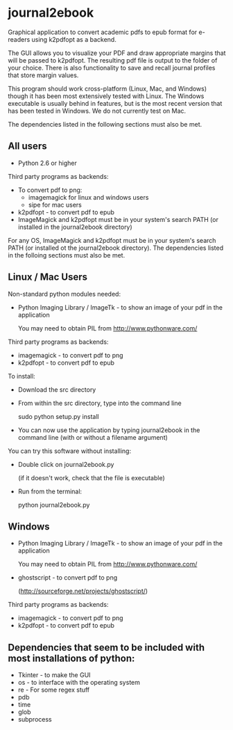 journal2ebook
=============

Graphical application to convert academic pdfs to epub format for
e-readers using k2pdfopt as a backend.

The GUI allows you to visualize your PDF and draw appropriate margins
that will be passed to k2pdfopt. The resulting pdf file is output to
the folder of your choice. There is also functionality to save and
recall journal profiles that store margin values.

This program should work cross-platform (Linux, Mac, and Windows) though it has been most extensively tested with Linux. The Windows executable is usually behind in features, but is the most recent version that has been tested in Windows. We do not currently test on Mac.

The dependencies listed in the following sections must also be met.

All users
---------
* Python 2.6 or higher

Third party programs as backends:

* To convert pdf to png:
  * imagemagick for linux and windows users
  * sipe for mac users
* k2pdfopt - to convert pdf to epub
* ImageMagick and k2pdfopt must be in your system's search PATH (or installed in the journal2ebook directory)

For any OS, ImageMagick and k2pdfopt must be in your system's search PATH (or
installed ot the journal2ebook directory). The dependencies listed in the folloing sections must also be met.

Linux / Mac Users
-----------------
Non-standard python modules needed:

* Python Imaging Library / ImageTk - to show an image of your pdf in
the application

  You may need to obtain PIL from http://www.pythonware.com/

Third party programs as backends:

* imagemagick - to convert pdf to png 
* k2pdfopt - to convert pdf to epub

To install:

* Download the src directory

* From within the src directory, type into the command line

  sudo python setup.py install

* You can now use the application by typing journal2ebook in the command line (with or without a filename argument) 

You can try this software without installing:

* Double click on journal2ebook.py 

  (if it doesn't work, check that the file is executable)

* Run from the terminal: 

  python journal2ebook.py


Windows
-------
* Python Imaging Library / ImageTk - to show an image of your pdf in
the application

  You may need to obtain PIL from http://www.pythonware.com/

* ghostscript - to convert pdf to png

  (http://sourceforge.net/projects/ghostscript/)

Third party programs as backends:

* imagemagick - to convert pdf to png 
* k2pdfopt - to convert pdf to epub



Dependencies that seem to be included with most installations of python:
------------------------------------------------------------------------

* Tkinter - to make the GUI
* os - to interface with the operating system
* re - For some regex stuff
* pdb
* time
* glob
* subprocess
  
